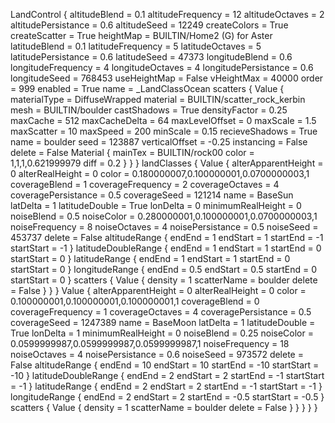 LandControl
{
			altitudeBlend = 0.1
			altitudeFrequency = 12
					altitudeOctaves = 2
					altitudePersistance = 0.6
					altitudeSeed = 12249
					createColors = True
					createScatter = True
					heightMap = BUILTIN/Home2 (G) for Aster
					latitudeBlend = 0.1
					latitudeFrequency = 5
					latitudeOctaves = 5
					latitudePersistance = 0.6
					latitudeSeed = 47373
					longitudeBlend = 0.6
					longitudeFrequency = 4
					longitudeOctaves = 4
					longitudePersistance = 0.6
					longitudeSeed = 768453
					useHeightMap = False
					vHeightMax = 40000
					order = 999
					enabled = True
					name = _LandClassOcean
					scatters
					{
						Value
						{
							materialType = DiffuseWrapped
							material = BUILTIN/scatter_rock_kerbin
							mesh = BUILTIN/boulder
							castShadows = True
							densityFactor = 0.25
							maxCache = 512
							maxCacheDelta = 64
							maxLevelOffset = 0
							maxScale = 1.5
							maxScatter = 10
							maxSpeed = 200
							minScale = 0.15
							recieveShadows = True
							name = boulder
							seed = 123887
							verticalOffset = -0.25
							instancing = False
							delete = False
							Material
							{
								mainTex = BUILTIN/rock00
								color = 1,1,1,0.621999979
								diff = 0.2
							}
						}
					}
					landClasses
					{
						Value
						{
							alterApparentHeight = 0
							alterRealHeight = 0
							color = 0.180000007,0.100000001,0.0700000003,1
							coverageBlend = 1
							coverageFrequency = 2
							coverageOctaves = 4
							coveragePersistance = 0.5
							coverageSeed = 121214
							name = BaseSun
							latDelta = 1
							latitudeDouble = True
							lonDelta = 0
							minimumRealHeight = 0
							noiseBlend = 0.5
							noiseColor = 0.280000001,0.100000001,0.0700000003,1
							noiseFrequency = 8
							noiseOctaves = 4
							noisePersistance = 0.5
							noiseSeed = 453737
							delete = False
							altitudeRange
							{
								endEnd = 1
								endStart = 1
								startEnd = -1
								startStart = -1
							}
							latitudeDoubleRange
							{
								endEnd = 1
								endStart = 1
								startEnd = 0
								startStart = 0
							}
							latitudeRange
							{
								endEnd = 1
								endStart = 1
								startEnd = 0
								startStart = 0
							}
							longitudeRange
							{
								endEnd = 0.5
								endStart = 0.5
								startEnd = 0
								startStart = 0
							}
							scatters
							{
								Value
								{
									density = 1
									scatterName = boulder
									delete = False
								}
							}
						}
						Value
						{
							alterApparentHeight = 0
							alterRealHeight = 0
							color = 0.100000001,0.100000001,0.100000001,1
							coverageBlend = 0
							coverageFrequency = 1
							coverageOctaves = 4
							coveragePersistance = 0.5
							coverageSeed = 1247389
							name = BaseMoon
							latDelta = 1
							latitudeDouble = True
							lonDelta = 1
							minimumRealHeight = 0
							noiseBlend = 0.25
							noiseColor = 0.0599999987,0.0599999987,0.0599999987,1
							noiseFrequency = 18
							noiseOctaves = 4
							noisePersistance = 0.6
							noiseSeed = 973572
							delete = False
							altitudeRange
							{
								endEnd = 10
								endStart = 10
								startEnd = -10
								startStart = -10
							}
							latitudeDoubleRange
							{
								endEnd = 2
								endStart = 2
								startEnd = -1
								startStart = -1
							}
							latitudeRange
							{
								endEnd = 2
								endStart = 2
								startEnd = -1
								startStart = -1
							}
							longitudeRange
							{
								endEnd = 2
								endStart = 2
								startEnd = -0.5
								startStart = -0.5
							}
							scatters
							{
								Value
								{
									density = 1
									scatterName = boulder
									delete = False
								}
							}
						}
					}
				}
